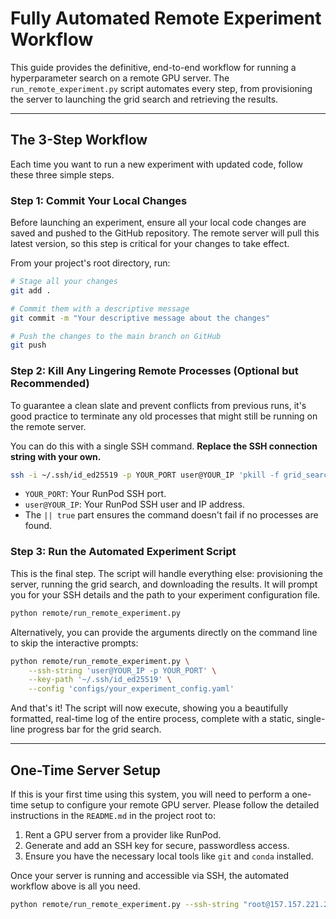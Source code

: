 # Fully Automated Remote Experiment Workflow

This guide provides the definitive, end-to-end workflow for running a hyperparameter search on a remote GPU server. The `run_remote_experiment.py` script automates every step, from provisioning the server to launching the grid search and retrieving the results.

---

## The 3-Step Workflow

Each time you want to run a new experiment with updated code, follow these three simple steps.

### Step 1: Commit Your Local Changes

Before launching an experiment, ensure all your local code changes are saved and pushed to the GitHub repository. The remote server will pull this latest version, so this step is critical for your changes to take effect.

From your project's root directory, run:

```bash
# Stage all your changes
git add .

# Commit them with a descriptive message
git commit -m "Your descriptive message about the changes"

# Push the changes to the main branch on GitHub
git push
```

### Step 2: Kill Any Lingering Remote Processes (Optional but Recommended)

To guarantee a clean slate and prevent conflicts from previous runs, it's good practice to terminate any old processes that might still be running on the remote server. 

You can do this with a single SSH command. **Replace the SSH connection string with your own.**

```bash
ssh -i ~/.ssh/id_ed25519 -p YOUR_PORT user@YOUR_IP 'pkill -f grid_search.py || true; pkill -f setup.py || true'
```

*   `YOUR_PORT`: Your RunPod SSH port.
*   `user@YOUR_IP`: Your RunPod SSH user and IP address.
*   The `|| true` part ensures the command doesn't fail if no processes are found.

### Step 3: Run the Automated Experiment Script

This is the final step. The script will handle everything else: provisioning the server, running the grid search, and downloading the results. It will prompt you for your SSH details and the path to your experiment configuration file.

```bash
python remote/run_remote_experiment.py
```

Alternatively, you can provide the arguments directly on the command line to skip the interactive prompts:

```bash
python remote/run_remote_experiment.py \
    --ssh-string 'user@YOUR_IP -p YOUR_PORT' \
    --key-path '~/.ssh/id_ed25519' \
    --config 'configs/your_experiment_config.yaml'
```

And that's it! The script will now execute, showing you a beautifully formatted, real-time log of the entire process, complete with a static, single-line progress bar for the grid search.

---

## One-Time Server Setup

If this is your first time using this system, you will need to perform a one-time setup to configure your remote GPU server. Please follow the detailed instructions in the `README.md` in the project root to:

1.  Rent a GPU server from a provider like RunPod.
2.  Generate and add an SSH key for secure, passwordless access.
3.  Ensure you have the necessary local tools like `git` and `conda` installed.

Once your server is running and accessible via SSH, the automated workflow above is all you need.


```bash
python remote/run_remote_experiment.py --ssh-string "root@157.157.221.29 -p 23202" --key-path "/Users/willnorden/.ssh/id_ed25519" --config "configs/mackey_glass_random_search.yaml"
```
